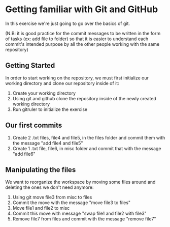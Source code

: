 # Getting familiar with Git and GitHub
In this exercise we're just going to go over the basics of git. 

(N.B: it is good practice for the commit messages to be written in the form of tasks (ex: add file to folder) so that it is easier to understand each commit's intended purpose by all the other people working with the same repository)

## Getting Started

In order to start working on the repository, we must first initialize our working directory and clone our repository inside of it:

1. Create your working directory
2. Using git and github clone the repository inside of the newly created working directory
3. Run gitruler to initialize the exercise 

## Our first commits

1. Create 2 .txt files, file4 and file5, in the files folder and commit them with the message "add file4 and file5"
2. Create 1 .txt file, file6, in misc folder and commit that with the message "add file6"

## Manipulating the files 

We want to reorganize the workspace by moving some files around and deleting the ones we don't need anymore:

1. Using git move file3 from misc to files
2. Commit the move with the message "move file3 to files"
3. Move file1 and file2 to misc
4. Commit this move with message "swap file1 and file2 with file3"
5. Remove file7 from files and commit with the message "remove file7"


